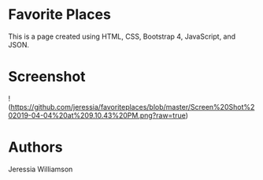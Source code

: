# Favorite Places
This is a page created using HTML, CSS, Bootstrap 4, JavaScript, and JSON.

# Screenshot
!(https://github.com/jeressia/favoriteplaces/blob/master/Screen%20Shot%202019-04-04%20at%209.10.43%20PM.png?raw=true)

# Authors
Jeressia Williamson
